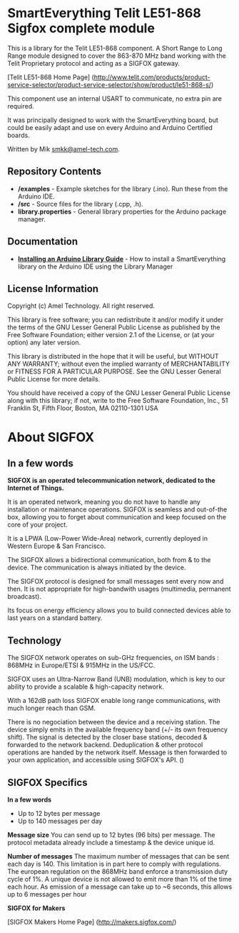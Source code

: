 SmartEverything Telit LE51-868  Sigfox complete module
=============================================================
This is a library for the Telit LE51-868 component.
A Short Range to Long Range module designed to cover the 863-870 MHz band
working with the Telit Proprietary protocol and acting as a SIGFOX gateway.

[Telit LE51-868 Home Page]
(http://www.telit.com/products/product-service-selector/product-service-selector/show/product/le51-868-s/)

This component use an internal USART to communicate, no extra pin are required.

It was principally designed to work with the SmartEverything board, but could
be easily adapt and use on every Arduino and Arduino Certified boards.

Written by Mik <smkk@amel-tech.com>.  

Repository Contents
-------------------

* **/examples** - Example sketches for the library (.ino). Run these from the Arduino IDE. 
* **/src** - Source files for the library (.cpp, .h).
* **library.properties** - General library properties for the Arduino package manager.

Documentation
--------------

* **[Installing an Arduino Library Guide](http://www.arduino.cc/en/Guide/Libraries#toc3)** - How to install a SmartEverything library on the Arduino IDE using the Library Manager


License Information
-------------------

Copyright (c) Amel Technology. All right reserved.

This library is free software; you can redistribute it and/or
modify it under the terms of the GNU Lesser General Public
License as published by the Free Software Foundation; either
version 2.1 of the License, or (at your option) any later version.

This library is distributed in the hope that it will be useful,
but WITHOUT ANY WARRANTY; without even the implied warranty of
MERCHANTABILITY or FITNESS FOR A PARTICULAR PURPOSE. See the GNU
Lesser General Public License for more details.

You should have received a copy of the GNU Lesser General Public
License along with this library; if not, write to the Free Software
Foundation, Inc., 51 Franklin St, Fifth Floor, Boston, MA 02110-1301 USA




About SIGFOX
===============
In a few words
--------------
**SIGFOX is an operated telecommunication network, dedicated to the Internet of Things.**

It is an operated network, meaning you do not have to handle any installation or maintenance operations.
SIGFOX is seamless and out-of-the box, allowing you to forget about communication and keep focused on the core of your project.

It is a LPWA (Low-Power Wide-Area) network, currently deployed in Western Europe & San Francisco.

The SIGFOX allows a bidirectional communication, both from & to the device.
The communication is always initiated by the device.

The SIGFOX protocol is designed for small messages sent every now and then. It is not appropriate for high-bandwith usages (multimedia, permanent broadcast).

Its focus on energy efficiency allows you to build connected devices able to last years on a standard battery.

Technology
----------
The SIGFOX network operates on sub-GHz frequencies, on ISM bands : 868MHz in Europe/ETSI & 915MHz in the US/FCC.

SIGFOX uses an Ultra-Narrow Band (UNB) modulation, which is key to our ability to provide a scalable & high-capacity network.

With a 162dB path loss SIGFOX enable long range communications, with much longer reach than GSM.

There is no negociation between the device and a receiving station. The device simply emits in the available frequency band (+/- its own frequency shift).
The signal is detected by the closer base stations, decoded & forwarded to the network backend.
Deduplication & other protocol operations are handed by the network itself.
Message is then forwarded to your own application, and accessible using SIGFOX's API. ()

SIGFOX Specifics
--------------
**In a few words**
- Up to 12 bytes per message
- Up to 140 messages per day

**Message size**
You can send up to 12 bytes (96 bits) per message. 
The protocol metadata already include a timestamp & the device unique id.

**Number of messages**
The maximum number of messages that can be sent each day is 140. This limitation is in part here to comply with regulations.
The european regulation on the 868MHz band enforce a transmission duty cycle of 1%. 
A unique device is not allowed to emit more than 1% of the time each hour. 
As emission of a message can take up to ~6 seconds, this allows up to 6 messages per hour

**SIGFOX for Makers**

[SIGFOX Makers Home Page] (http://makers.sigfox.com/)